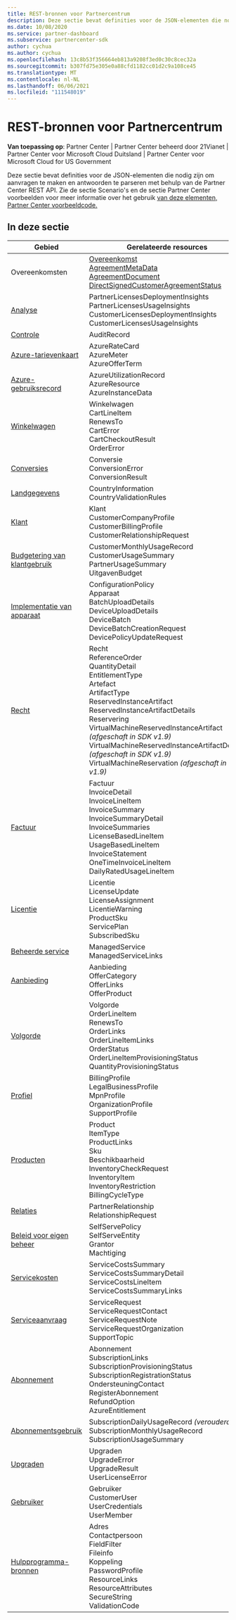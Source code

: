 ```yaml
---
title: REST-bronnen voor Partnercentrum
description: Deze sectie bevat definities voor de JSON-elementen die nodig zijn om aanvragen te maken en antwoorden te parseren met behulp van de Partner Center REST API.
ms.date: 10/08/2020
ms.service: partner-dashboard
ms.subservice: partnercenter-sdk
author: cychua
ms.author: cychua
ms.openlocfilehash: 13c8b53f356664eb813a9208f3ed0c30c8cec32a
ms.sourcegitcommit: b307fd75e305e0a88cfd1182cc01d2c9a108ce45
ms.translationtype: MT
ms.contentlocale: nl-NL
ms.lasthandoff: 06/06/2021
ms.locfileid: "111548019"
---
```

# <a name="partner-center-rest-resources"></a>REST-bronnen voor Partnercentrum

**Van toepassing op**: Partner Center | Partner Center beheerd door 21Vianet | Partner Center voor Microsoft Cloud Duitsland | Partner Center voor Microsoft Cloud for US Government

Deze sectie bevat definities voor de JSON-elementen die nodig zijn om aanvragen te maken en antwoorden te parseren met behulp van de Partner Center REST API. Zie de sectie Scenario's en de sectie [](scenarios.md) Partner Center voorbeelden voor meer informatie over het gebruik [van deze elementen, Partner Center voorbeeldcode.](partner-center-samples.md)

## <a name="in-this-section"></a>In deze sectie


| Gebied                                                                    | Gerelateerde resources                                                   |
|---------------------------------------------------------------------|----------------------------------------------------|
| Overeenkomsten                                | [Overeenkomst](agreement-resources.md)<br/>                                            [AgreementMetaData](agreement-metadata-resources.md)<br/>                                                                                 [AgreementDocument](agreement-document-resources.md)<br/>                                                                                       [DirectSignedCustomerAgreementStatus](customer-agreement-direct-sign-status-resource.md)                                                                                                                       |
| [Analyse](analytics-resources.md)                                 | PartnerLicensesDeploymentInsights<br/>                                             PartnerLicensesUsageInsights<br/>                                                                                               CustomerLicensesDeploymentInsights<br/>                                                                                           CustomerLicensesUsageInsights                                                                                               |
| [Controle](auditing-resources.md)                                   | AuditRecord                                        |
| [Azure-tarievenkaart](azure-rate-card-resources.md)                     | AzureRateCard<br/>                                                     AzureMeter<br/>                                                                                                                            AzureOfferTerm<br/>                                                                                                        |
| [Azure-gebruiksrecord](azure-utilization-record-resources.md)   | AzureUtilizationRecord<br/>                                            AzureResource<br/>                                                                                                                            AzureInstanceData<br/>                                                                                                     |
| [Winkelwagen](cart-resources.md)                                           | Winkelwagen<br/>                                                              CartLineItem<br/>                                                                                                                                   RenewsTo<br/>                                                                                                                                   CartError<br/>                                                                                                                                   CartCheckoutResult<br/>                                                                                                                                   OrderError                                                                                                                 |
| [Conversies](conversions-resources.md)                             | Conversie<br/>                                                     ConversionError<br/>      ConversionResult                                                                                 |
| [Landgegevens](country-information-resources.md)             | CountryInformation<br/>                                  CountryValidationRules                                                                                                     |
| [Klant](customer-resources.md)                                   | Klant<br/>                                                                       CustomerCompanyProfile<br/>                                                                                                          CustomerBillingProfile<br/>                                                                                                       CustomerRelationshipRequest                                                                                                |
| [Budgetering van klantgebruik](customer-usage-resources.md)             | CustomerMonthlyUsageRecord<br/>                                      CustomerUsageSummary<br/>                                                                                                               PartnerUsageSummary<br/>                                                                                                                       UitgavenBudget                                                                                                             |
| [Implementatie van apparaat](device-deployment-resources.md)                 | ConfigurationPolicy<br/>                                                   Apparaat<br/>                                                                                                                                   BatchUploadDetails<br/>                                                                                                                                   DeviceUploadDetails<br/>                                                                                                                                   DeviceBatch<br/>                                                                                                                                   DeviceBatchCreationRequest<br/>                                                                                                                        DevicePolicyUpdateRequest                                                                                                  |
| [Recht](entitlement-resources.md)                             | Recht<br/>                                                        ReferenceOrder<br/>                                                                                                                                           QuantityDetail<br/>                                                                                                                         EntitlementType<br/>                                                                                                                                Artefact<br/>                                                                                                                                  ArtifactType<br/>                                                                                                                ReservedInstanceArtifact<br/>                                                                                                                 ReservedInstanceArtifactDetails<br/>                                                                                                          Reservering<br/>                                                                                                      VirtualMachineReservedInstanceArtifact *(afgeschaft in SDK v1.9)*<br/>                                                                                                                           VirtualMachineReservedInstanceArtifactDetails *(afgeschaft in SDK v1.9)*<br/>                                                                                                                                   VirtualMachineReservation *(afgeschaft in SDK v1.9)*                                                                       |
| [Factuur](invoice-resources.md)                                     | Factuur<br/>                                                             InvoiceDetail<br/>                                                                                                                          InvoiceLineItem<br/>                                                                                                                          InvoiceSummary<br/>                                                                                                                          InvoiceSummaryDetail<br/>                                                                                                                          InvoiceSummaries<br/>                                                                                                                          LicenseBasedLineItem<br/>                                                                                                                          UsageBasedLineItem<br/>                                                                                                                  InvoiceStatement<br/>                                                                                                                  OneTimeInvoiceLineItem<br/>                                                                                                                  DailyRatedUsageLineItem                                               |
| [Licentie](license-resources.md)                                     | Licentie<br/>                                                        LicenseUpdate<br/>                                                                                                                      LicenseAssignment<br/>                                                                                                                        LicentieWarning<br/>                                                                                                                              ProductSku<br/>                                                                                                                                 ServicePlan<br/>                                                                                                                                 SubscribedSku                                                                                                              |
| [Beheerde service](managed-service-resources.md)                     | ManagedService<br/>                    ManagedServiceLinks                                                                                                        |
| [Aanbieding](offer-resources.md)                                        | Aanbieding<br/>                                                               OfferCategory<br/>                                                                                                                               OfferLinks<br/>                                                                                                                                OfferProduct                                                                                                               |
| [Volgorde](order-resources.md)                                        | Volgorde<br/>                                                               OrderLineItem<br/>                                                                                                                               RenewsTo<br/>                                                                                                                                  OrderLinks<br/>                                                                                                                               OrderLineItemLinks<br/>                                                                                                                               OrderStatus<br/>                                                                                                                               OrderLineItemProvisioningStatus<br/>                                                                                                                       QuantityProvisioningStatus                                                                                                 |
| [Profiel](profile-resources.md)                                    | BillingProfile<br/>                                              LegalBusinessProfile<br/>                                                                                                                        MpnProfile<br/>                                                                                                                         OrganizationProfile<br/>                                                                                                                        SupportProfile                                                                                                             |
| [Producten](product-resources.md)                                   | Product<br/>                                                               ItemType<br/>                                                                                                                                  ProductLinks<br/>                                                                                                                                       Sku<br/>                                                                                                                                       Beschikbaarheid<br/>                                                                                                                                       InventoryCheckRequest<br>                                                                                                                                   InventoryItem<br/>                                                                                                                                       InventoryRestriction<br>                                                                                                                                    BillingCycleType                                                                                                           |
| [Relaties](relationships-resources.md)                        | PartnerRelationship<br/>                              RelationshipRequest                                                                                                        |
| [Beleid voor eigen beheer](self-serve-policy-resources.md)                  | SelfServePolicy<br/>                   SelfServeEntity<br>                                                                                                                                         Grantor<br/>                                                                                                                                         Machtiging                                                                                                                 |
| [Servicekosten](service-costs-resources.md)                         | ServiceCostsSummary<br/>                                       ServiceCostsSummaryDetail<br>                                                                                                                               ServiceCostsLineItem<br/>                                                                                                                                  ServiceCostsSummaryLinks                                                                                                   |
| [Serviceaanvraag](service-request-resources.md)                     | ServiceRequest<br/>                                          ServiceRequestContact<br/>                                                                                                                                  ServiceRequestNote<br/>                                                                                                                                  ServiceRequestOrganization<br>                                                                                                                              SupportTopic                                                                                                               |
| [Abonnement](subscription-resources.md)                          | Abonnement<br/>                                                SubscriptionLinks<br/>                                                                                                                                  SubscriptionProvisioningStatus<br/>                                                                                                                         SubscriptionRegistrationStatus<br/>                                                                                                                         OndersteuningContact<br/>                                                                                                                         RegisterAbonnement<br/>                                                                                                                             RefundOption<br/>                                                                                                                             AzureEntitlement                                                                                                           |
| [Abonnementsgebruik](subscription-usage-resources.md)              | SubscriptionDailyUsageRecord *(verouderd)*<br/>            SubscriptionMonthlyUsageRecord<br/>                                                                                                                         SubscriptionUsageSummary                                                                                                   |
| [Upgraden](upgrade-resources.md)                                    | Upgraden<br/>                                                          UpgradeError<br/>                                                                                                                           UpgradeResult<br/>                                         UserLicenseError                                                                                                           |
| [Gebruiker](user-resources.md)                                          | Gebruiker<br/>                                                             CustomerUser<br/>                                                                                                                            UserCredentials<br/>                                            UserMember                                                                                                                 |
| [Hulpprogramma-bronnen](utility-resources.md)                          | Adres<br/>                                                                Contactpersoon<br/>                                                                                                                                  FieldFilter<br/>                                                                                                                                     Fileinfo<br/>                                                                                                                                        Koppeling<br/>                                                                                                                                       PasswordProfile<br/>                                                                                                                                       ResourceLinks<br/>                                                                                                                                        ResourceAttributes<br>                                                                                                                                      SecureString<br/>                                              ValidationCode                                                                                                             |